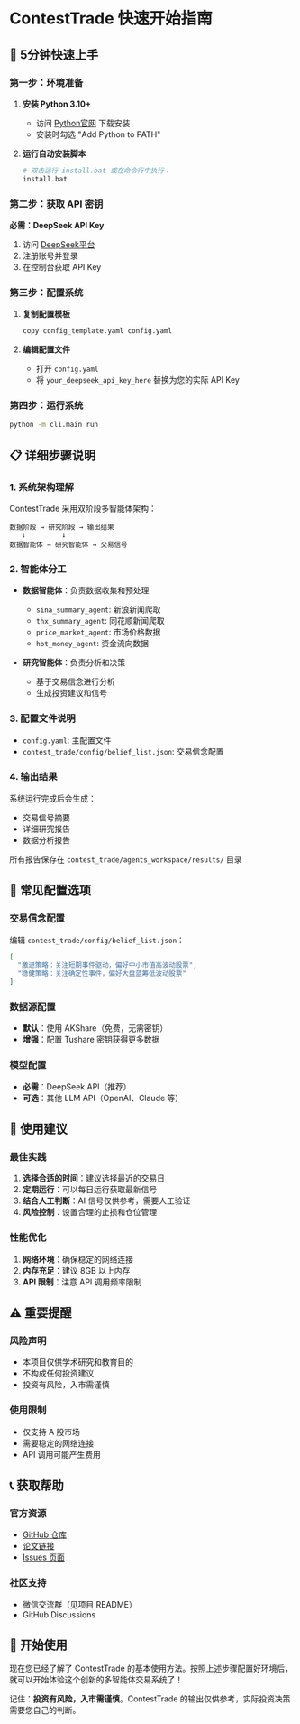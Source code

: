 # ContestTrade 快速开始指南

## 🚀 5分钟快速上手

### 第一步：环境准备
1. **安装 Python 3.10+**
   - 访问 [Python官网](https://www.python.org/downloads/) 下载安装
   - 安装时勾选 "Add Python to PATH"

2. **运行自动安装脚本**
   ```bash
   # 双击运行 install.bat 或在命令行中执行：
   install.bat
   ```

### 第二步：获取 API 密钥
**必需：DeepSeek API Key**
1. 访问 [DeepSeek平台](https://platform.deepseek.com/)
2. 注册账号并登录
3. 在控制台获取 API Key

### 第三步：配置系统
1. **复制配置模板**
   ```bash
   copy config_template.yaml config.yaml
   ```

2. **编辑配置文件**
   - 打开 `config.yaml`
   - 将 `your_deepseek_api_key_here` 替换为您的实际 API Key

### 第四步：运行系统
```bash
python -m cli.main run
```

## 📋 详细步骤说明

### 1. 系统架构理解
ContestTrade 采用双阶段多智能体架构：

```
数据阶段 → 研究阶段 → 输出结果
   ↓         ↓
数据智能体 → 研究智能体 → 交易信号
```

### 2. 智能体分工
- **数据智能体**：负责数据收集和预处理
  - `sina_summary_agent`: 新浪新闻爬取
  - `thx_summary_agent`: 同花顺新闻爬取
  - `price_market_agent`: 市场价格数据
  - `hot_money_agent`: 资金流向数据

- **研究智能体**：负责分析和决策
  - 基于交易信念进行分析
  - 生成投资建议和信号

### 3. 配置文件说明
- `config.yaml`: 主配置文件
- `contest_trade/config/belief_list.json`: 交易信念配置

### 4. 输出结果
系统运行完成后会生成：
- 交易信号摘要
- 详细研究报告
- 数据分析报告

所有报告保存在 `contest_trade/agents_workspace/results/` 目录

## 🔧 常见配置选项

### 交易信念配置
编辑 `contest_trade/config/belief_list.json`：

```json
[
  "激进策略：关注短期事件驱动，偏好中小市值高波动股票",
  "稳健策略：关注确定性事件，偏好大盘蓝筹低波动股票"
]
```

### 数据源配置
- **默认**：使用 AKShare（免费，无需密钥）
- **增强**：配置 Tushare 密钥获得更多数据

### 模型配置
- **必需**：DeepSeek API（推荐）
- **可选**：其他 LLM API（OpenAI、Claude 等）

## 🎯 使用建议

### 最佳实践
1. **选择合适的时间**：建议选择最近的交易日
2. **定期运行**：可以每日运行获取最新信号
3. **结合人工判断**：AI 信号仅供参考，需要人工验证
4. **风险控制**：设置合理的止损和仓位管理

### 性能优化
1. **网络环境**：确保稳定的网络连接
2. **内存充足**：建议 8GB 以上内存
3. **API 限制**：注意 API 调用频率限制

## ⚠️ 重要提醒

### 风险声明
- 本项目仅供学术研究和教育目的
- 不构成任何投资建议
- 投资有风险，入市需谨慎

### 使用限制
- 仅支持 A 股市场
- 需要稳定的网络连接
- API 调用可能产生费用

## 📞 获取帮助

### 官方资源
- [GitHub 仓库](https://github.com/RoyalTeng/ContestTrade)
- [论文链接](https://arxiv.org/abs/2508.00554)
- [Issues 页面](https://github.com/RoyalTeng/ContestTrade/issues)

### 社区支持
- 微信交流群（见项目 README）
- GitHub Discussions

## 🎉 开始使用

现在您已经了解了 ContestTrade 的基本使用方法。按照上述步骤配置好环境后，就可以开始体验这个创新的多智能体交易系统了！

记住：**投资有风险，入市需谨慎**。ContestTrade 的输出仅供参考，实际投资决策需要您自己的判断。
